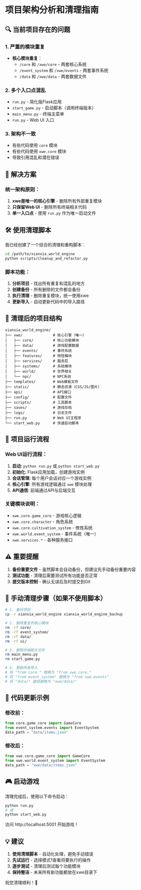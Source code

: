 # 项目架构分析和清理指南

## 🔍 当前项目存在的问题

### 1. **严重的模块重复**
- **核心模块重复**：
  - `/core` 和 `/xwe/core` - 两套核心系统
  - `/event_system` 和 `/xwe/events` - 两套事件系统
  - `/data` 和 `/xwe/data` - 两套数据文件

### 2. **多个入口点混乱**
- `run.py` - 简化版Flask应用
- `start_game.py` - 启动脚本（调用终端版本）
- `main_menu.py` - 终端主菜单
- `run.py` - Web UI 入口

### 3. **架构不一致**
- 有些代码使用 `core` 模块
- 有些代码使用 `xwe.core` 模块
- 导致引用混乱和潜在错误

## 🎯 解决方案

### 统一架构原则：
1. **xwe是唯一的核心引擎** - 删除所有外部重复模块
2. **只保留Web UI** - 删除所有终端相关代码
3. **单一入口点** - 使用 `run.py` 作为唯一启动文件

## 🛠️ 使用清理脚本

我已经创建了一个综合的清理和重构脚本：

```bash
cd /path/to/xianxia_world_engine
python scripts/cleanup_and_refactor.py
```

### 脚本功能：
1. **分析项目** - 找出所有重复和混乱的地方
2. **创建备份** - 所有删除的文件都会备份
3. **执行清理** - 删除重复模块，统一使用xwe
4. **更新导入** - 自动更新代码中的导入路径

## 📁 清理后的项目结构

```
xianxia_world_engine/
├── xwe/              # 核心引擎（唯一）
│   ├── core/         # 核心功能模块
│   ├── data/         # 游戏配置数据
│   ├── events/       # 事件系统
│   ├── features/     # 特性模块
│   ├── services/     # 服务层
│   ├── systems/      # 系统模块
│   ├── world/        # 世界相关
│   └── npc/          # NPC系统
├── templates/        # Web模板文件
├── static/           # 静态资源（CSS/JS/图片）
├── api/              # API接口
├── config/           # 配置文件
├── scripts/          # 工具脚本
├── saves/            # 游戏存档
├── logs/             # 日志文件
├── run.py            # Web UI主程序
└── start_web.py      # 快速启动脚本
```

## 🚀 项目运行流程

### Web UI运行流程：
1. **启动**: `python run.py` 或 `python start_web.py`
2. **初始化**: Flask应用加载，创建游戏实例
3. **会话管理**: 每个用户会话对应一个游戏实例
4. **核心引擎**: 所有游戏逻辑通过 `xwe` 模块处理
5. **API通信**: 前端通过API与后端交互

### 关键模块说明：
- `xwe.core.game_core` - 游戏核心逻辑
- `xwe.core.character` - 角色系统
- `xwe.core.cultivation_system` - 修炼系统
- `xwe.world.event_system` - 事件系统（唯一）
- `xwe.services.*` - 各种服务接口

## ⚠️ 重要提醒

1. **备份重要文件** - 虽然脚本会自动备份，但建议先手动备份重要内容
2. **测试功能** - 清理后需要测试所有功能是否正常
3. **提交版本控制** - 确认无误后及时提交到Git

## 🔧 手动清理步骤（如果不使用脚本）

```bash
# 1. 备份项目
cp -r xianxia_world_engine xianxia_world_engine_backup

# 2. 删除重复的核心模块
rm -rf core/
rm -rf event_system/
rm -rf data/
rm -rf ui/

# 3. 删除终端相关文件
rm main_menu.py
rm start_game.py

# 4. 更新所有导入
# 将 "from core." 替换为 "from xwe.core."
# 将 "from event_system" 替换为 "from xwe.events"
# 将 "data/" 路径替换为 "xwe/data/"
```

## 📝 代码更新示例

### 修改前：
```python
from core.game_core import GameCore
from event_system.events import EventSystem
data_path = "data/items.json"
```

### 修改后：
```python
from xwe.core.game_core import GameCore
from xwe.world.event_system import EventSystem
data_path = "xwe/data/items.json"
```

## 🎮 启动游戏

清理完成后，使用以下命令启动：

```bash
python run.py
# 或
python start_web.py
```

访问 http://localhost:5001 开始游戏！

## 💡 建议

1. **使用清理脚本** - 自动化处理，避免手动错误
2. **先试运行** - 选择模式1查看将要执行的操作
3. **逐步测试** - 清理后测试每个功能模块
4. **保持整洁** - 未来所有新功能都放在xwe目录下

祝您清理顺利！🎉
